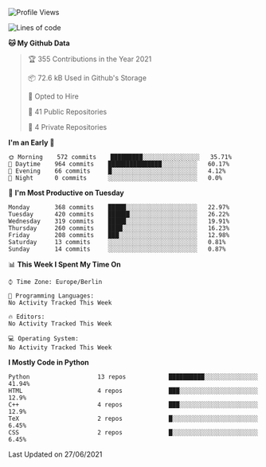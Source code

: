 <!--START_SECTION:waka-->
![Profile Views](http://img.shields.io/badge/Profile%20Views-3-blue)

![Lines of code](https://img.shields.io/badge/From%20Hello%20World%20I%27ve%20Written-136123%20lines%20of%20code-blue)

**🐱 My Github Data** 

> 🏆 355 Contributions in the Year 2021
 > 
> 📦 72.6 kB Used in Github's Storage 
 > 
> 💼 Opted to Hire
 > 
> 📜 41 Public Repositories 
 > 
> 🔑 4 Private Repositories  
 > 
**I'm an Early 🐤** 

```text
🌞 Morning    572 commits    █████████░░░░░░░░░░░░░░░░   35.71% 
🌆 Daytime    964 commits    ███████████████░░░░░░░░░░   60.17% 
🌃 Evening    66 commits     █░░░░░░░░░░░░░░░░░░░░░░░░   4.12% 
🌙 Night      0 commits      ░░░░░░░░░░░░░░░░░░░░░░░░░   0.0%

```
📅 **I'm Most Productive on Tuesday** 

```text
Monday       368 commits    █████░░░░░░░░░░░░░░░░░░░░   22.97% 
Tuesday      420 commits    ██████░░░░░░░░░░░░░░░░░░░   26.22% 
Wednesday    319 commits    █████░░░░░░░░░░░░░░░░░░░░   19.91% 
Thursday     260 commits    ████░░░░░░░░░░░░░░░░░░░░░   16.23% 
Friday       208 commits    ███░░░░░░░░░░░░░░░░░░░░░░   12.98% 
Saturday     13 commits     ░░░░░░░░░░░░░░░░░░░░░░░░░   0.81% 
Sunday       14 commits     ░░░░░░░░░░░░░░░░░░░░░░░░░   0.87%

```


📊 **This Week I Spent My Time On** 

```text
⌚︎ Time Zone: Europe/Berlin

💬 Programming Languages: 
No Activity Tracked This Week

🔥 Editors: 
No Activity Tracked This Week

💻 Operating System: 
No Activity Tracked This Week

```

**I Mostly Code in Python** 

```text
Python                   13 repos            ██████████░░░░░░░░░░░░░░░   41.94% 
HTML                     4 repos             ███░░░░░░░░░░░░░░░░░░░░░░   12.9% 
C++                      4 repos             ███░░░░░░░░░░░░░░░░░░░░░░   12.9% 
TeX                      2 repos             █░░░░░░░░░░░░░░░░░░░░░░░░   6.45% 
CSS                      2 repos             █░░░░░░░░░░░░░░░░░░░░░░░░   6.45%

```



 Last Updated on 27/06/2021
<!--END_SECTION:waka-->
